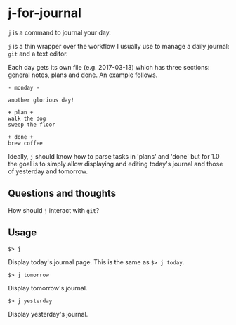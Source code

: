 # j-for-journal

`j` is a command to journal your day.

`j` is a thin wrapper over the workflow I usually use to manage a daily journal:
`git` and a text editor.

Each day gets its own file (e.g. 2017-03-13) which has three sections: general
notes, plans and done. An example follows.

```
- monday -

another glorious day!

+ plan +
walk the dog
sweep the floor

+ done +
brew coffee
```

Ideally, `j` should know how to parse tasks in 'plans' and 'done' but for 1.0
the goal is to simply allow displaying and editing today's journal and those of
yesterday and tomorrow.

## Questions and thoughts

How should `j` interact with `git`?


## Usage

`$> j`

Display today's journal page. This is the same as `$> j today`.


`$> j tomorrow`

Display tomorrow's journal.


`$> j yesterday`

Display yesterday's journal.

